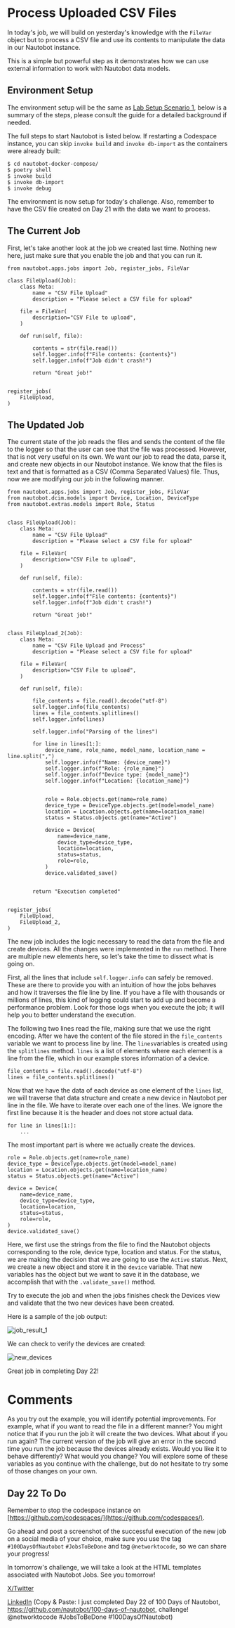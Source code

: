 # Process Uploaded CSV Files 

In today's job, we will build on yesterday's knowledge with the ```FileVar``` object but to process a CSV file and use its contents to manipulate the data in our Nautobot instance.

This is a simple but powerful step as it demonstrates how we can use external information to work with Nautobot data models. 


## Environment Setup

The environment setup will be the same as [Lab Setup Scenario 1](../Lab_Setup/scenario_1_setup/README.md), below is a summary of the steps, please consult the guide for a detailed background if needed.  

The full steps to start Nautobot is listed below. If restarting a Codespace instance, you can skip `invoke build` and `invoke db-import` as the containers were already built: 

```
$ cd nautobot-docker-compose/
$ poetry shell
$ invoke build
$ invoke db-import
$ invoke debug
```

The environment is now setup for today's challenge.  Also, remember to have the CSV file created on Day 21 with the data we want to process.

## The Current Job

First, let's take another look at the job we created last time. Nothing new here, just make sure that you enable the job and that you can run it.

```
from nautobot.apps.jobs import Job, register_jobs, FileVar

class FileUpload(Job):
    class Meta:
        name = "CSV File Upload"
        description = "Please select a CSV file for upload"

    file = FileVar(
        description="CSV File to upload",
    )

    def run(self, file):
        
        contents = str(file.read())
        self.logger.info(f"File contents: {contents}")
        self.logger.info(f"Job didn't crash!")

        return "Great job!"


register_jobs(
    FileUpload,
)
```

## The Updated Job

The current state of the job reads the files and sends the content of the file to the logger so that the user can see that the file was processed. However, that is not very useful on its own. We want our job to read the data, parse it, and create new objects in our Nautobot instance. We know that the files is text and that is formatted as a CSV (Comma Separated Values) file. Thus, now we are modifying our job in the following manner.


```
from nautobot.apps.jobs import Job, register_jobs, FileVar
from nautobot.dcim.models import Device, Location, DeviceType
from nautobot.extras.models import Role, Status


class FileUpload(Job):
    class Meta:
        name = "CSV File Upload"
        description = "Please select a CSV file for upload"

    file = FileVar(
        description="CSV File to upload",
    )

    def run(self, file):
        
        contents = str(file.read())
        self.logger.info(f"File contents: {contents}")
        self.logger.info(f"Job didn't crash!")

        return "Great job!"


class FileUpload_2(Job):
    class Meta:
        name = "CSV File Upload and Process"
        description = "Please select a CSV file for upload"

    file = FileVar(
        description="CSV File to upload",
    )

    def run(self, file):

        file_contents = file.read().decode("utf-8")
        self.logger.info(file_contents)
        lines = file_contents.splitlines()
        self.logger.info(lines)

        self.logger.info("Parsing of the lines")

        for line in lines[1:]:
            device_name, role_name, model_name, location_name = line.split(",")
            self.logger.info(f"Name: {device_name}")
            self.logger.info(f"Role: {role_name}")
            self.logger.info(f"Device type: {model_name}")
            self.logger.info(f"Location: {location_name}")


            role = Role.objects.get(name=role_name)
            device_type = DeviceType.objects.get(model=model_name)
            location = Location.objects.get(name=location_name)
            status = Status.objects.get(name="Active")

            device = Device(
                name=device_name,
                device_type=device_type,
                location=location,
                status=status,
                role=role,
            )
            device.validated_save()


        return "Execution completed"


register_jobs(
    FileUpload,
    FileUpload_2,
)
```

The new job includes the logic necessary to read the data from the file and create devices. All the changes were implemented in the `run` method. There are multiple new elements here, so let's take the time to dissect what is going on.

First, all the lines that include `self.logger.info` can safely be removed. These are there to provide you with an intuition of how the jobs behaves and how it traverses the file line by line. If you have a file with thousands or millions of lines, this kind of logging could start to add up and become a performance problem. Look for those logs when you execute the job; it will help you to better understand the execution.

The following two lines read the file, making sure that we use the right encoding. After we have the content of the file stored in the `file_contents` variable we want to process line by line. The `lines`variables is created using the `splitlines` method. `lines` is a list of elements where each element is a line from the file, which in our example stores information of a device.

```
file_contents = file.read().decode("utf-8")
lines = file_contents.splitlines()
```

Now that we have the data of each device as one element of the `lines` list, we will traverse that data structure and create a new device in Nautobot per line in the file. We have to iterate over each one of the lines. We ignore the first line because it is the header and does not store actual data.

```
for line in lines[1:]:
    ...
```

The most important part is where we actually create the devices.

```
role = Role.objects.get(name=role_name)
device_type = DeviceType.objects.get(model=model_name)
location = Location.objects.get(name=location_name)
status = Status.objects.get(name="Active")

device = Device(
    name=device_name,
    device_type=device_type,
    location=location,
    status=status,
    role=role,
)
device.validated_save()
```

Here, we first use the strings from the file to find the Nautobot objects corresponding to the role, device type, location and status. For the status, we are making the decision that we are going to use the `Active` status. Next, we create a new object and store it in the `device` variable. That new variables has the object but we want to save it in the database, we accomplish that with the `.validate_save()` method.

Try to execute the job and when the jobs finishes check the Devices view and validate that the two new devices have been created.

Here is a sample of the job output: 

![job_result_1](images/job_result_1.png)

We can check to verify the devices are created: 

![new_devices](images/new_devices.png)

Great job in completing Day 22! 

# Comments

As you try out the example, you will identify potential improvements. For example, what if you want to read the file in a different manner? You might notice that if you run the job it will create the two devices. What about if you run again? The current version of the job will give an error in the second time you run the job because the devices already exists. Would you like it to behave differently? What would you change? You will explore some of these variables as you continue with the challenge, but do not hesitate to try some of those changes on your own.

## Day 22 To Do

Remember to stop the codespace instance on [https://github.com/codespaces/](https://github.com/codespaces/). 

Go ahead and post a screenshot of the successful execution of the new job on a social media of your choice, make sure you use the tag `#100DaysOfNautobot` `#JobsToBeDone` and tag `@networktocode`, so we can share your progress!

In tomorrow's challenge, we will take a look at the HTML templates associated with Nautobot Jobs. See you tomorrow!

[X/Twitter](<https://twitter.com/intent/tweet?url=https://github.com/nautobot/100-days-of-nautobot&text=I+just+completed+Day+22+of+the+100+days+of+nautobot+!&hashtags=100DaysOfNautobot,JobsToBeDone>)

[LinkedIn](https://www.linkedin.com/) (Copy & Paste: I just completed Day 22 of 100 Days of Nautobot, https://github.com/nautobot/100-days-of-nautobot, challenge! @networktocode #JobsToBeDone #100DaysOfNautobot)
